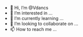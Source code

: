 - 👋 Hi, I’m @Vdancs
- 👀 I’m interested in ...
- 🌱 I’m currently learning ...
- 💞️ I’m looking to collaborate on ...
- 📫 How to reach me ...

<!---
Vdancs/Vdancs is a ✨ special ✨ repository because its `README.md` (this file) appears on your GitHub profile.
You can click the Preview link to take a look at your changes.
--->
